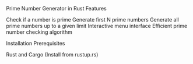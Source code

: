 Prime Number Generator in Rust
Features

Check if a number is prime
Generate first N prime numbers
Generate all prime numbers up to a given limit
Interactive menu interface
Efficient prime number checking algorithm

Installation
Prerequisites

Rust and Cargo (Install from rustup.rs)
